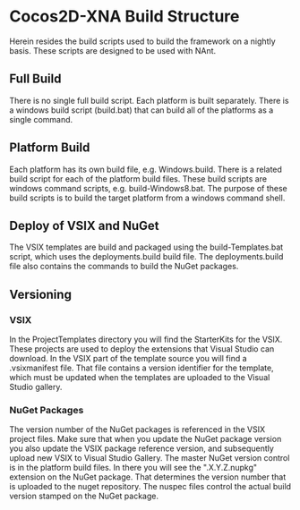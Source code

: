 # Cocos2D-XNA Build Structure

Herein resides the build scripts used to build the framework on a nightly basis. These scripts are designed to be used with NAnt.

Full Build
----------

There is no single full build script. Each platform is built separately. There is a windows build script (build.bat) that can build all of the platforms as a single command.

Platform Build
--------------

Each platform has its own build file, e.g. Windows.build. There is a related build script for each of the platform build files. These build scripts are windows command scripts, e.g. build-Windows8.bat. The purpose of these build scripts is to build the target platform from a windows command shell. 

Deploy of VSIX and NuGet
------------------------

The VSIX templates are build and packaged using the build-Templates.bat script, which uses the deployments.build build file. The deployments.build file also contains the commands to build the NuGet packages. 

Versioning
----------

### VSIX

In the ProjectTemplates directory you will find the StarterKits for the VSIX. These projects are used to deploy the extensions that Visual Studio can download. In the VSIX part of the template source you will find a .vsixmanifest file. That file contains a version identifier for the template, which must be updated when the templates are uploaded to the Visual Studio gallery.

### NuGet Packages

The version number of the NuGet packages is referenced in the VSIX project files. Make sure that when you update the NuGet package version you also update the VSIX package reference version, and subsequently upload new VSIX to Visual Studio Gallery. The master NuGet version control is in the platform build files. In there you will see the ".X.Y.Z.nupkg" extension on the NuGet package. That determines the version number that is uploaded to the nuget repository. The nuspec files control the actual build version stamped on the NuGet package.


